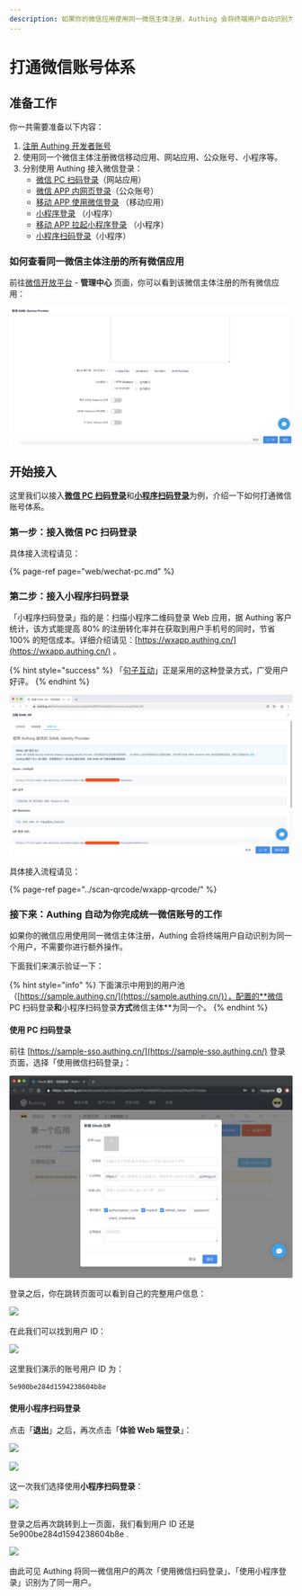```yaml
---
description: 如果你的微信应用使用同一微信主体注册，Authing 会将终端用户自动识别为同一个用户，不需要你进行额外操作。
---
```


# 打通微信账号体系

## 准备工作 <a id="prepare"></a>

你一共需要准备以下内容：

1. [注册 Authing 开发者账号](../quickstart/create-authing-account.md)
2. 使用同一个微信主体注册微信移动应用、网站应用、公众账号、小程序等。
3. 分别使用 Authing 接入微信登录：
   * [微信 PC 扫码登录](web/wechat-pc.md)（网站应用）
   * [微信 APP 内网页登录](web/wechat-mp.md)（公众账号）
   * [移动 APP 使用微信登录](mobile/wechat.md) （移动应用）
   * [小程序登录](miniprogram/miniprogram/) （小程序）
   * [移动 APP 拉起小程序登录](miniprogram/app2wxapp.md) （小程序）
   * [小程序扫码登录](../scan-qrcode/wxapp-qrcode/)（小程序）

### 如何查看同一微信主体注册的所有微信应用 <a id="wechat"></a>

前往[微信开放平台](https://open.weixin.qq.com/) - **管理中心** 页面，你可以看到该微信主体注册的所有微信应用：

![](../.gitbook/assets/image%20%28116%29.png)

## 开始接入 <a id="start"></a>

这里我们以接入[**微信 PC 扫码登录**](web/wechat-pc.md)和[**小程序扫码登录**](../scan-qrcode/wxapp-qrcode/)为例，介绍一下如何打通微信账号体系。

### 第一步：接入微信 PC 扫码登录 <a id="wechat-pc"></a>

具体接入流程请见：

{% page-ref page="web/wechat-pc.md" %}

### 第二步：接入小程序扫码登录 <a id="wechat-miniprogram"></a>

「小程序扫码登录」指的是：扫描小程序二维码登录 Web 应用，据 Authing 客户统计，该方式能提高 80% 的注册转化率并在获取到用户手机号的同时，节省 100% 的短信成本。详细介绍请见：[https://wxapp.authing.cn/](https://wxapp.authing.cn/) 。

{% hint style="success" %}
「[句子互动](https://botorange.com/)」正是采用的这种登录方式，广受用户好评。
{% endhint %}

![](../.gitbook/assets/image%20%28607%29.png)

具体接入流程请见：

{% page-ref page="../scan-qrcode/wxapp-qrcode/" %}

### 接下来：Authing 自动为你完成统一微信账号的工作 <a id="authing"></a>

如果你的微信应用使用同一微信主体注册，Authing 会将终端用户自动识别为同一个用户，不需要你进行额外操作。

下面我们来演示验证一下：

{% hint style="info" %}
下面演示中用到的用户池（[https://sample.authing.cn/](https://sample.authing.cn/)），配置的**微信 PC 扫码登录**和**小程序扫码登录**方式**微信主体**为同一个。
{% endhint %}

#### 使用 PC 扫码登录 

前往 [https://sample-sso.authing.cn/](https://sample-sso.authing.cn/) 登录页面，选择「使用微信扫码登录」：

![](../.gitbook/assets/image%20%2857%29.png)

登录之后，你在跳转页面可以看到自己的完整用户信息：

![](https://cdn.authing.cn/blog/20200410140449.png)

在此我们可以找到用户 ID：

![](https://cdn.authing.cn/blog/20200410140530.png)

这里我们演示的账号用户 ID 为：

```text
5e900be284d1594238604b8e
```

#### 使用小程序扫码登录

点击「**退出**」之后，再次点击「**体验 Web 端登录**」：

![](https://cdn.authing.cn/blog/20200410140630.png)

![](https://cdn.authing.cn/blog/20200410140706.png)

这一次我们选择使用**小程序扫码登录**：

![](https://cdn.authing.cn/blog/20200410140810.png)

登录之后再次跳转到上一页面，我们看到用户 ID 还是 5e900be284d1594238604b8e .

![](https://cdn.authing.cn/blog/20200410140856.png)

由此可见 Authing 将同一微信用户的两次「使用微信扫码登录」、「使用小程序登录」识别为了同一用户。

